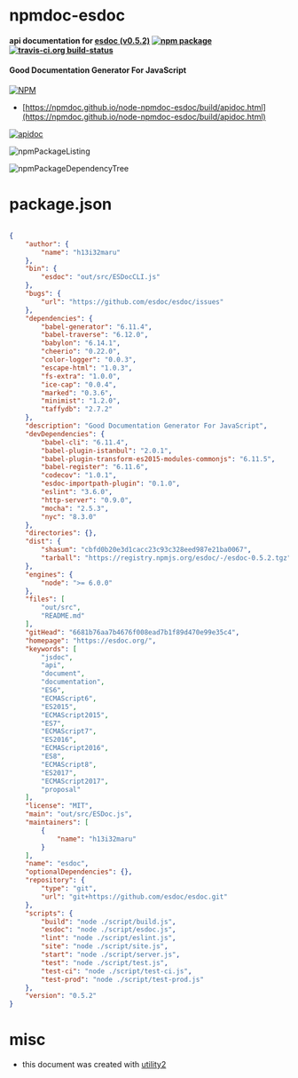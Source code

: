 # npmdoc-esdoc

#### api documentation for  [esdoc (v0.5.2)](https://esdoc.org/)  [![npm package](https://img.shields.io/npm/v/npmdoc-esdoc.svg?style=flat-square)](https://www.npmjs.org/package/npmdoc-esdoc) [![travis-ci.org build-status](https://api.travis-ci.org/npmdoc/node-npmdoc-esdoc.svg)](https://travis-ci.org/npmdoc/node-npmdoc-esdoc)

#### Good Documentation Generator For JavaScript

[![NPM](https://nodei.co/npm/esdoc.png?downloads=true&downloadRank=true&stars=true)](https://www.npmjs.com/package/esdoc)

- [https://npmdoc.github.io/node-npmdoc-esdoc/build/apidoc.html](https://npmdoc.github.io/node-npmdoc-esdoc/build/apidoc.html)

[![apidoc](https://npmdoc.github.io/node-npmdoc-esdoc/build/screenCapture.buildCi.browser.%252Ftmp%252Fbuild%252Fapidoc.html.png)](https://npmdoc.github.io/node-npmdoc-esdoc/build/apidoc.html)

![npmPackageListing](https://npmdoc.github.io/node-npmdoc-esdoc/build/screenCapture.npmPackageListing.svg)

![npmPackageDependencyTree](https://npmdoc.github.io/node-npmdoc-esdoc/build/screenCapture.npmPackageDependencyTree.svg)



# package.json

```json

{
    "author": {
        "name": "h13i32maru"
    },
    "bin": {
        "esdoc": "out/src/ESDocCLI.js"
    },
    "bugs": {
        "url": "https://github.com/esdoc/esdoc/issues"
    },
    "dependencies": {
        "babel-generator": "6.11.4",
        "babel-traverse": "6.12.0",
        "babylon": "6.14.1",
        "cheerio": "0.22.0",
        "color-logger": "0.0.3",
        "escape-html": "1.0.3",
        "fs-extra": "1.0.0",
        "ice-cap": "0.0.4",
        "marked": "0.3.6",
        "minimist": "1.2.0",
        "taffydb": "2.7.2"
    },
    "description": "Good Documentation Generator For JavaScript",
    "devDependencies": {
        "babel-cli": "6.11.4",
        "babel-plugin-istanbul": "2.0.1",
        "babel-plugin-transform-es2015-modules-commonjs": "6.11.5",
        "babel-register": "6.11.6",
        "codecov": "1.0.1",
        "esdoc-importpath-plugin": "0.1.0",
        "eslint": "3.6.0",
        "http-server": "0.9.0",
        "mocha": "2.5.3",
        "nyc": "8.3.0"
    },
    "directories": {},
    "dist": {
        "shasum": "cbfd0b20e3d1cacc23c93c328eed987e21ba0067",
        "tarball": "https://registry.npmjs.org/esdoc/-/esdoc-0.5.2.tgz"
    },
    "engines": {
        "node": ">= 6.0.0"
    },
    "files": [
        "out/src",
        "README.md"
    ],
    "gitHead": "6681b76aa7b4676f008ead7b1f89d470e99e35c4",
    "homepage": "https://esdoc.org/",
    "keywords": [
        "jsdoc",
        "api",
        "document",
        "documentation",
        "ES6",
        "ECMAScript6",
        "ES2015",
        "ECMAScript2015",
        "ES7",
        "ECMAScript7",
        "ES2016",
        "ECMAScript2016",
        "ES8",
        "ECMAScript8",
        "ES2017",
        "ECMAScript2017",
        "proposal"
    ],
    "license": "MIT",
    "main": "out/src/ESDoc.js",
    "maintainers": [
        {
            "name": "h13i32maru"
        }
    ],
    "name": "esdoc",
    "optionalDependencies": {},
    "repository": {
        "type": "git",
        "url": "git+https://github.com/esdoc/esdoc.git"
    },
    "scripts": {
        "build": "node ./script/build.js",
        "esdoc": "node ./script/esdoc.js",
        "lint": "node ./script/eslint.js",
        "site": "node ./script/site.js",
        "start": "node ./script/server.js",
        "test": "node ./script/test.js",
        "test-ci": "node ./script/test-ci.js",
        "test-prod": "node ./script/test-prod.js"
    },
    "version": "0.5.2"
}
```



# misc
- this document was created with [utility2](https://github.com/kaizhu256/node-utility2)
